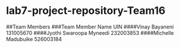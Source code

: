 # lab7-project-repository-Team16
##Team Members
###Team Member	Name	           UIN
####Vinay Bayaneni	          131005670
####Jyothi Swaroopa Myneedi  	232003853
####Michelle Madubuike      	526003184
